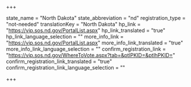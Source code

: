 +++

state_name = "North Dakota"
state_abbreviation = "nd"
registration_type = "not-needed"
translationKey = "North Dakota"
hp_link = "https://vip.sos.nd.gov/PortalList.aspx"
hp_link_translated = "true"
hp_link_language_selection = ""
more_info_link = "https://vip.sos.nd.gov/PortalList.aspx"
more_info_link_translated = "true"
more_info_link_language_selection = ""
confirm_registration_link = "https://vip.sos.nd.gov/WhereToVote.aspx?tab=&ptlPKID=&ptlhPKID="
confirm_registration_link_translated = "true"
confirm_registration_link_language_selection = ""

+++